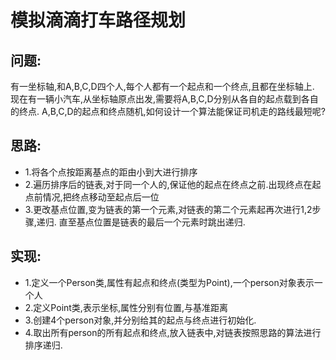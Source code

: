 # 模拟滴滴打车路径规划
## 问题:
有一坐标轴,和A,B,C,D四个人,每个人都有一个起点和一个终点,且都在坐标轴上. 
现在有一辆小汽车,从坐标轴原点出发,需要将A,B,C,D分别从各自的起点载到各自的终点. A,B,C,D的起点和终点随机,如何设计一个算法能保证司机走的路线最短呢?

## 思路:
- 1.将各个点按距离基点的距由小到大进行排序
- 2.遍历排序后的链表,对于同一个人的,保证他的起点在终点之前.出现终点在起点前情况,把终点移动至起点后一位
- 3.更改基点位置,变为链表的第一个元素,对链表的第二个元素起再次进行1,2步骤,递归. 直至基点位置是链表的最后一个元素时跳出递归.

## 实现:
- 1.定义一个Person类,属性有起点和终点(类型为Point),一个person对象表示一个人
- 2.定义Point类,表示坐标,属性分别有位置,与基准距离
- 3.创建4个person对象,并分别给其的起点与终点进行初始化.
- 4.取出所有person的所有起点和终点,放入链表中,对链表按照思路的算法进行排序递归.
